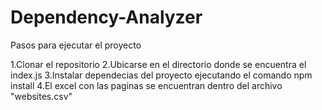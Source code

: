 # Dependency-Analyzer

Pasos para ejecutar el proyecto

1.Clonar el repositorio
2.Ubicarse en el directorio donde se encuentra el index.js
3.Instalar dependecias del proyecto ejecutando el comando npm install
4.El excel con las paginas se encuentran dentro del archivo "websites.csv"

